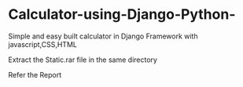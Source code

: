 # Calculator-using-Django-Python-
Simple and easy built calculator in Django Framework with javascript,CSS,HTML

Extract the Static.rar file in the same directory

Refer the Report 
